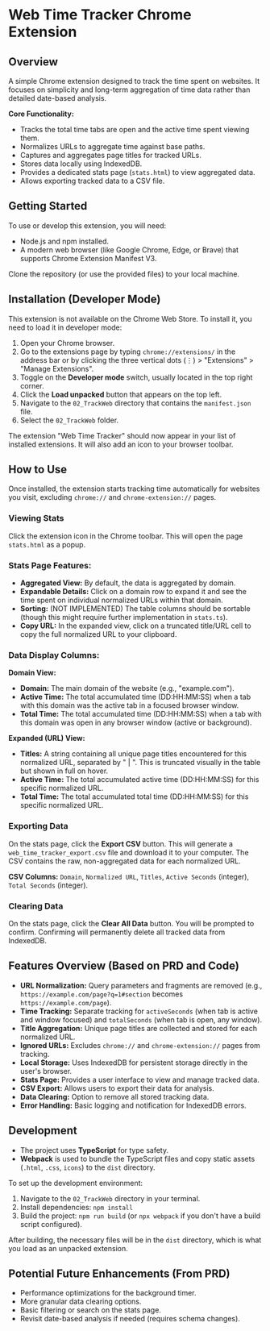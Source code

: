 # Web Time Tracker Chrome Extension

## Overview

A simple Chrome extension designed to track the time spent on websites. It focuses on simplicity and long-term aggregation of time data rather than detailed date-based analysis.

**Core Functionality:**
- Tracks the total time tabs are open and the active time spent viewing them.
- Normalizes URLs to aggregate time against base paths.
- Captures and aggregates page titles for tracked URLs.
- Stores data locally using IndexedDB.
- Provides a dedicated stats page (`stats.html`) to view aggregated data.
- Allows exporting tracked data to a CSV file.

## Getting Started

To use or develop this extension, you will need:
- Node.js and npm installed.
- A modern web browser (like Google Chrome, Edge, or Brave) that supports Chrome Extension Manifest V3.

Clone the repository (or use the provided files) to your local machine.

## Installation (Developer Mode)

This extension is not available on the Chrome Web Store. To install it, you need to load it in developer mode:

1.  Open your Chrome browser.
2.  Go to the extensions page by typing `chrome://extensions/` in the address bar or by clicking the three vertical dots (⋮) > "Extensions" > "Manage Extensions".
3.  Toggle on the **Developer mode** switch, usually located in the top right corner.
4.  Click the **Load unpacked** button that appears on the top left.
5.  Navigate to the `02_TrackWeb` directory that contains the `manifest.json` file.
6.  Select the `02_TrackWeb` folder.

The extension "Web Time Tracker" should now appear in your list of installed extensions. It will also add an icon to your browser toolbar.

## How to Use

Once installed, the extension starts tracking time automatically for websites you visit, excluding `chrome://` and `chrome-extension://` pages.

### Viewing Stats

Click the extension icon in the Chrome toolbar. This will open the page `stats.html` as a popup.

### Stats Page Features:

- **Aggregated View:** By default, the data is aggregated by domain.
- **Expandable Details:** Click on a domain row to expand it and see the time spent on individual normalized URLs within that domain.
- **Sorting:** (NOT IMPLEMENTED) The table columns should be sortable (though this might require further implementation in `stats.ts`).
- **Copy URL:** In the expanded view, click on a truncated title/URL cell to copy the full normalized URL to your clipboard.

### Data Display Columns:

**Domain View:**

- **Domain:** The main domain of the website (e.g., "example.com").
- **Active Time:** The total accumulated time (DD:HH:MM:SS) when a tab with this domain was the active tab in a focused browser window.
- **Total Time:** The total accumulated time (DD:HH:MM:SS) when a tab with this domain was open in any browser window (active or background).

**Expanded (URL) View:**

- **Titles:** A string containing all unique page titles encountered for this normalized URL, separated by " | ". This is truncated visually in the table but shown in full on hover.
- **Active Time:** The total accumulated active time (DD:HH:MM:SS) for this specific normalized URL.
- **Total Time:** The total accumulated total time (DD:HH:MM:SS) for this specific normalized URL.

### Exporting Data

On the stats page, click the **Export CSV** button. This will generate a `web_time_tracker_export.csv` file and download it to your computer. The CSV contains the raw, non-aggregated data for each normalized URL.

**CSV Columns:** `Domain`, `Normalized URL`, `Titles`, `Active Seconds` (integer), `Total Seconds` (integer).

### Clearing Data

On the stats page, click the **Clear All Data** button. You will be prompted to confirm. Confirming will permanently delete all tracked data from IndexedDB.

## Features Overview (Based on PRD and Code)

- **URL Normalization:** Query parameters and fragments are removed (e.g., `https://example.com/page?q=1#section` becomes `https://example.com/page`).
- **Time Tracking:** Separate tracking for `activeSeconds` (when tab is active and window focused) and `totalSeconds` (when tab is open, any window).
- **Title Aggregation:** Unique page titles are collected and stored for each normalized URL.
- **Ignored URLs:** Excludes `chrome://` and `chrome-extension://` pages from tracking.
- **Local Storage:** Uses IndexedDB for persistent storage directly in the user's browser.
- **Stats Page:** Provides a user interface to view and manage tracked data.
- **CSV Export:** Allows users to export their data for analysis.
- **Data Clearing:** Option to remove all stored tracking data.
- **Error Handling:** Basic logging and notification for IndexedDB errors.

## Development

- The project uses **TypeScript** for type safety.
- **Webpack** is used to bundle the TypeScript files and copy static assets (`.html`, `.css`, `icons`) to the `dist` directory.

To set up the development environment:

1.  Navigate to the `02_TrackWeb` directory in your terminal.
2.  Install dependencies: `npm install`
3.  Build the project: `npm run build` (or `npx webpack` if you don't have a build script configured).

After building, the necessary files will be in the `dist` directory, which is what you load as an unpacked extension.

## Potential Future Enhancements (From PRD)

- Performance optimizations for the background timer.
- More granular data clearing options.
- Basic filtering or search on the stats page.
- Revisit date-based analysis if needed (requires schema changes). 